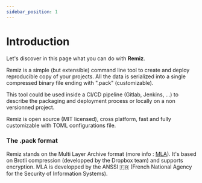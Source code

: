 ```yaml
---
sidebar_position: 1
---
```


# Introduction

Let's discover in this page what you can do with **Remiz**.

Remiz is a simple (but extensible) command line tool to create and deploy reproducible copy of your projects. All the data is serialized into a single compressed binary file ending with ".pack" (customizable).

This tool could be used inside a CI/CD pipeline (Gitlab, Jenkins, ...) to describe the packaging and deployment process or locally on a non versionned project.

Remiz is open source (MIT licensed), cross platform, fast and fully customizable with TOML configurations file.


### The .pack format

Remiz stands on the Multi Layer Archive format (more info : [MLA](https://github.com/ANSSI-FR/MLA)).
It's based on Brotli compression (developped by the Dropbox team) and supports encryption.
MLA is developped by the ANSSI 🇫🇷 (French National Agency for the Security of Information Systems).



